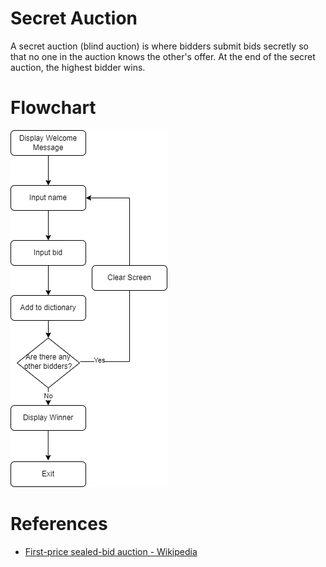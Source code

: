 # Secret Auction
A secret auction (blind auction) is where bidders submit bids secretly so that no one in the auction knows the other's offer. At the end of the secret auction, the highest bidder wins.

# Flowchart 

![flowchart_silent_auction.png](project_files/flowchart_silent_auction.png)

# References
- [First-price sealed-bid auction - Wikipedia](https://en.wikipedia.org/wiki/First-price_sealed-bid_auction) 